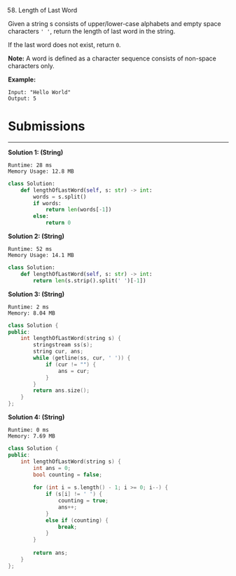 58. Length of Last Word

Given a string s consists of upper/lower-case alphabets and empty space characters `' '`, return the length of last word in the string.

If the last word does not exist, return `0`.

**Note:** A word is defined as a character sequence consists of non-space characters only.

**Example:**
```
Input: "Hello World"
Output: 5
```

# Submissions
---
**Solution 1: (String)**
```
Runtime: 28 ms
Memory Usage: 12.8 MB
```
```python
class Solution:
    def lengthOfLastWord(self, s: str) -> int:
        words = s.split()
        if words:
            return len(words[-1])
        else:
            return 0
```

**Solution 2: (String)**
```
Runtime: 52 ms
Memory Usage: 14.1 MB
```
```python
class Solution:
    def lengthOfLastWord(self, s: str) -> int:
        return len(s.strip().split(' ')[-1])
```

**Solution 3: (String)**
```
Runtime: 2 ms
Memory: 8.04 MB
```
```c++
class Solution {
public:
    int lengthOfLastWord(string s) {
        stringstream ss(s);
        string cur, ans;
        while (getline(ss, cur, ' ')) {
            if (cur != "") {
                ans = cur;
            }
        }
        return ans.size();
    }
};
```

**Solution 4: (String)**
```
Runtime: 0 ms
Memory: 7.69 MB
```
```c++
class Solution {
public:
    int lengthOfLastWord(string s) {
        int ans = 0;
        bool counting = false;
        
        for (int i = s.length() - 1; i >= 0; i--) {
            if (s[i] != ' ') {
                counting = true;
                ans++;
            }
            else if (counting) {
                break;
            }
        }
        
        return ans;
    }
};
```
